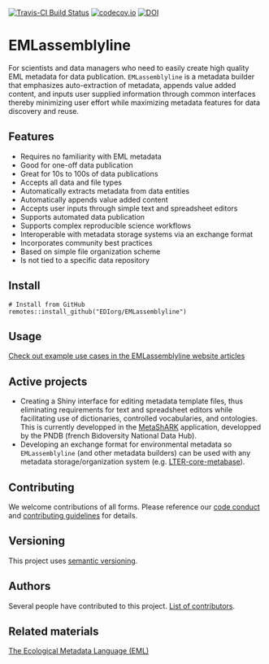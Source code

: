 <!-- This comment enables badge extraction to pkgdown site -->

[![Travis-CI Build Status](https://travis-ci.com/EDIorg/EMLassemblyline.svg?branch=master)](https://travis-ci.org/EDIorg/EMLassemblyline)
[![codecov.io](https://codecov.io/github/EDIorg/EMLassemblyline/coverage.svg?branch=master)](https://codecov.io/github/EDIorg/EMLassemblyline?branch=master)
[![DOI](https://zenodo.org/badge/84467795.svg)](https://zenodo.org/badge/latestdoi/84467795)

# EMLassemblyline

For scientists and data managers who need to easily create high quality EML metadata for data publication. `EMLassemblyline` is a metadata builder that emphasizes auto-extraction of metadata, appends value added content, and inputs user supplied information through common interfaces thereby minimizing user effort while maximizing metadata features for data discovery and reuse.

## Features

* Requires no familiarity with EML metadata
* Good for one-off data publication
* Great for 10s to 100s of data publications
* Accepts all data and file types
* Automatically extracts metadata from data entities
* Automatically appends value added content
* Accepts user inputs through simple text and spreadsheet editors
* Supports automated data publication
* Supports complex reproducible science workflows
* Interoperable with metadata storage systems via an exchange format
* Incorporates community best practices
* Based on simple file organization scheme
* Is not tied to a specific data repository


## Install

```
# Install from GitHub
remotes::install_github("EDIorg/EMLassemblyline")
```

## Usage

[Check out example use cases in the EMLassemblyline website articles](https://ediorg.github.io/EMLassemblyline/)

## Active projects

* Creating a Shiny interface for editing metadata template files, thus eliminating requirements for text and spreadsheet editors while facilitating use of dictionaries, controlled vocabularies, and ontologies. This is currently developped in the [MetaShARK](https://github.com/earnaud/MetaShARK-v2) application, developped by the PNDB (french Bidoversity National Data Hub).
* Developing an exchange format for environmental metadata so `EMLassemblyline` (and other metadata builders) can be used with any metadata storage/organization system (e.g. [LTER-core-metabase](https://github.com/lter/LTER-core-metabase)).

## Contributing

We welcome contributions of all forms. Please reference our [code conduct](https://github.com/EDIorg/EMLassemblyline/blob/master/CODE_OF_CONDUCT.md) and [contributing guidelines](https://github.com/EDIorg/EMLassemblyline/blob/master/CONTRIBUTING.md) for details.

## Versioning

This project uses [semantic versioning](https://semver.org).

## Authors

Several people have contributed to this project. [List of contributors](https://github.com/EDIorg/EMLassemblyline/blob/master/AUTHORS.md).

## Related materials

[The Ecological Metadata Language (EML)](https://knb.ecoinformatics.org/#external//emlparser/docs/index.html)
